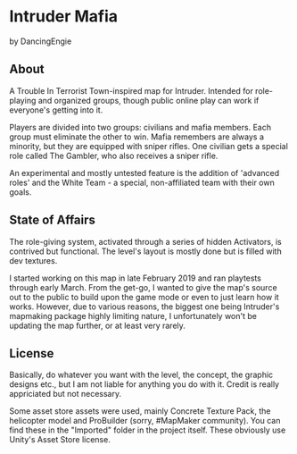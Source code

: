 # Intruder Mafia
by DancingEngie

## About
A Trouble In Terrorist Town-inspired map for Intruder. Intended for role-playing and organized groups, though public online play can work if everyone's getting into it.

Players are divided into two groups: civilians and mafia members. Each group must eliminate the other to win. Mafia remembers are always a minority, but they are equipped with sniper rifles. One civilian gets a special role called The Gambler, who also receives a sniper rifle.

An experimental and mostly untested feature is the addition of 'advanced roles' and the White Team - a special, non-affiliated team with their own goals.

## State of Affairs
The role-giving system, activated through a series of hidden Activators, is contrived but functional. The level's layout is mostly done but is filled with dev textures. 

I started working on this map in late February 2019 and ran playtests through early March. From the get-go, I wanted to give the map's source out to the public to build upon the game mode or even to just learn how it works. However, due to various reasons, the biggest one being Intruder's mapmaking package highly limiting nature, I unfortunately won't be updating the map further, or at least very rarely.

## License
Basically, do whatever you want with the level, the concept, the graphic designs etc., but I am not liable for anything you do with it. Credit is really appriciated but not necessary.

Some asset store assets were used, mainly Concrete Texture Pack, the helicopter model and ProBuilder (sorry, #MapMaker community). You can find these in the "Imported" folder in the project itself. These obviously use Unity's Asset Store license.
